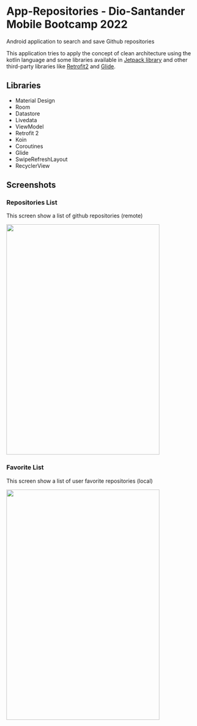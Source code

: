 # App-Repositories - Dio-Santander Mobile Bootcamp 2022
Android application to search and save Github repositories

This application tries to apply the concept of clean architecture using the kotlin language and some libraries available in [Jetpack library](https://developer.android.com/jetpack) and other third-party libraries like [Retrofit2](https://square.github.io/retrofit/) and [Glide](https://bumptech.github.io/glide/).

## Libraries
- Material Design
- Room
- Datastore
- Livedata
- ViewModel
- Retrofit 2
- Koin
- Coroutines
- Glide
- SwipeRefreshLayout
- RecyclerView

## Screenshots

### Repositories List
This screen show a list of github repositories (remote)

<img src="https://github.com/punkmic/App-repositories/blob/master/app/src/main/res/raw/repositories_list_light.png" width="400" height="600">

### Favorite List
This screen show a list of user favorite repositories (local)

<img src="https://github.com/punkmic/App-repositories/blob/master/app/src/main/res/raw/favorite_light.png" width="400" height="600">


